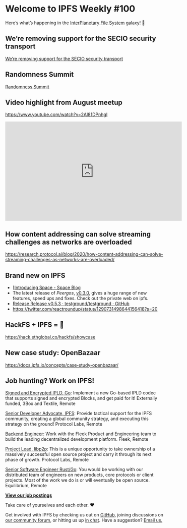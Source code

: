 # Welcome to IPFS Weekly #100

Here’s what’s happening in the [InterPlanetary File System](https://ipfs.io/) galaxy! 🚀

## We’re removing support for the SECIO security transport
[We’re removing support for the SECIO security transport](https://blog.ipfs.io/2020-08-07-deprecating-secio/)


## Randomness Summit
[Randomness Summit](https://randomness2020.com/)


## Video highlight from August meetup
https://www.youtube.com/watch?v=2Al81DPnhgI
<iframe width="560" height="315" src="https://www.youtube.com/embed/2Al81DPnhgI" frameborder="0" allow="accelerometer; autoplay; encrypted-media; gyroscope; picture-in-picture" allowfullscreen></iframe>


## How content addressing can solve streaming challenges as networks are overloaded 
https://research.protocol.ai/blog/2020/how-content-addressing-can-solve-streaming-challenges-as-networks-are-overloaded/


## Brand new on IPFS
* [[Introducing Space - Space Blog](https://blog.space.storage/posts/Introducing-Space)
* The latest release of *Peergos*, [v0.3.0](https://peergos.org/posts/release-v0.3.0), gives a huge range of new features, speed ups and fixes. Check out the private web on ipfs. 
* [Release Release v0.5.3 · testground/testground · GitHub](https://github.com/testground/testground/releases/tag/v0.5.3)
* https://twitter.com/reactroundup/status/1290731498644156418?s=20


## HackFS + IPFS = 🤯
https://hack.ethglobal.co/hackfs/showcase

## New case study: OpenBazaar
https://docs.ipfs.io/concepts/case-study-openbazaar/


## Job hunting? Work on IPFS!

[Signed and Encrypted IPLD, Go](https://www.notion.so/Signed-and-Encrypted-data-in-IPFS-e1593e90b56e44c38e165109999782ce): Implement a new Go-based IPLD codec that supports signed and encrypted Blocks, and get paid for it! Externally funded, 3Box and Textile, Remote

[Senior Developer Advocate, IPFS](https://jobs.lever.co/protocol/71c4a9b9-af90-4ce9-9dba-8b72507997bf): Provide tactical support for the IPFS community, creating a global community strategy, and executing this strategy on the ground! Protocol Labs, Remote

[Backend Engineer](https://cryptojobslist.com/jobs/backend-engineer-at-fleek-remote): Work with the Fleek Product and Engineering team to build the leading decentralized development platform. Fleek, Remote

[Project Lead, libp2p](https://jobs.lever.co/protocol/27ff3891-6e13-4aa8-b43a-734715e85a26): This is a unique opportunity to take ownership of a massively successful open source project and carry it through its next phase of growth. Protocol Labs, Remote

[Senior Software Engineer Rust/Go](https://www.notion.so/Hiring-Senior-Software-Engineer-Rust-Go-e6c94ccc261f426c80a483c7fc642412): You would be working with our distributed team of engineers on new products, core protocols or client projects. Most of the work we do is or will eventually be open source. Equilibrium, Remote

**[View our job postings](https://jobs.lever.co/protocol)**

Take care of yourselves and each other. ❤️

Get involved with IPFS by checking us out on [GitHub](https://github.com/ipfs), joining discussions on [our community forum](https://discuss.ipfs.io/), or hitting us up [in chat](https://riot.im/app/#/room/#ipfs:matrix.org). Have a suggestion? [Email us.](mailto:newsletter@ipfs.io)
